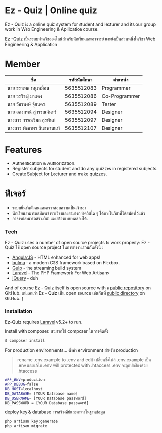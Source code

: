 # Ez - Quiz | Online quiz

Ez - Quiz is a online quiz system for student and lecturer and its our group work in Web Engineering & Apllication course.

Ez -Quiz เป็นระบบทำควิซออนไลน์สำหรับนักเรียนและอาจารย์ และยังเป็นส่วนหนึ่งในวิชา Web Engineering & Application

# Member

|  ชือ   | รหัสนักศึกษา   	|    ตำแหน่ง   |
|---	                         |---            |---            |
|   นาย ธราเทพ หนูเหมือน        |   5635512083   |  Programmer   |
|   นาย วรวิชญ์ มาแดง           |   5635512086    | Co-Programmer |
|   นาย วัชรพงษ์ จุ้ยนคร          |    5635512089  | Tester          |
|   นาย อลงกรณ์ สุวรรณจันทร์     |  5635512094     | Designer      |
|   นางสาว วรรณวิมล สุรพันธ์      |  5635512097    | Designer      |
|   นางสาว พิชชาพร สินธพานนท์  |    5635512107  |   Designer    |


# Features
  - Authentication & Authorization.
  - Register subjects for student and do any quizzes in registered subjects.
  - Create Subject for Lecturer and make quizzes.

# ฟีเจอร์
  - ระบบยืนยันตัวตนและตรวจสอบความเป็นเจ้าของ
  - นักเรียนสามารถสมัครเข้ารายวิชาและสามารถทำควิซใด ๆ ได้ภายในวิชาที่ได้สมัครไว้แล้ว
  - อาจารย์สามารถสร้างวิชา และสร้างแบบทดสอบได้.


### Tech

Ez - Quiz uses a number of open source projects to work properly:
Ez - Quiz ใช้ open source project ในการทำงานร่วมกันดังนี้ :

* [AngularJS] - HTML enhanced for web apps!
* [bulma] - a modern CSS framework based on Flexbox.
* [Gulp] - the streaming build system
* [Laravel] - The PHP Framework For Web Artisans
* [jQuery] - duh

And of course Ez - Quiz itself is open source with a [public repository][ezquiz]
 on GitHub.
แน่นอนว่า Ez - Quiz เป็น open source เช่นกันที่ [public directory][ezquiz]
 on GitHub. [

### Installation

Ez-Quiz requires [Laravel](https://laravel.com/docs/5.2/) v5.2+ to run.

Install with composer.
สามารถใช้ composer ในการติดตั้ง

```sh
$ composer install
```

For production environments...
ตั้งค่า environment สำหรับ production

> rename .env.example to .env and edit
> เปลี่ยนชื่อไฟล์ .env.example เป็น .env และแก้ไข
> .env will protected with .htaccess
> .env จะถูกปกป้องด้วย .htaccess

```sh
APP_ENV=production
APP_DEBUG=false
DB_HOST=localhost
DB_DATABASE= [YOUR Database name]
DB_USERNAME= [YOUR Database password]
DB_PASSWORD = [YOUR Database password]
```

deploy key & database
การสร้างคีย์และตารางในฐานข้อมูล
```sh
php artisan key:generate
php artisan migrate
```


   [ezquiz]: <https://github.com/joemccann/dillinger>
   [git-repo-url]: <https://github.com/joemccann/dillinger.git>
   [Laravel]: <https://laravel.com/docs/5.2/>
   [@thomasfuchs]: <http://twitter.com/thomasfuchs>
   [Bulma]: <http://bulma.io/>
   [jQuery]: <http://jquery.com>
   [AngularJS]: <http://angularjs.org>
   [Gulp]: <http://gulpjs.com>

   [PlDb]: <https://github.com/joemccann/dillinger/tree/master/plugins/dropbox/README.md>
   [PlGh]:  <https://github.com/joemccann/dillinger/tree/master/plugins/github/README.md>
   [PlGd]: <https://github.com/joemccann/dillinger/tree/master/plugins/googledrive/README.md>
   [PlOd]: <https://github.com/joemccann/dillinger/tree/master/plugins/onedrive/README.md>
